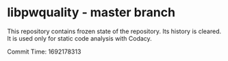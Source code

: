 # libpwquality - master branch

This repository contains frozen state of the repository.
Its history is cleared. It is used only for static code
analysis with Codacy.

Commit Time: 1692178313